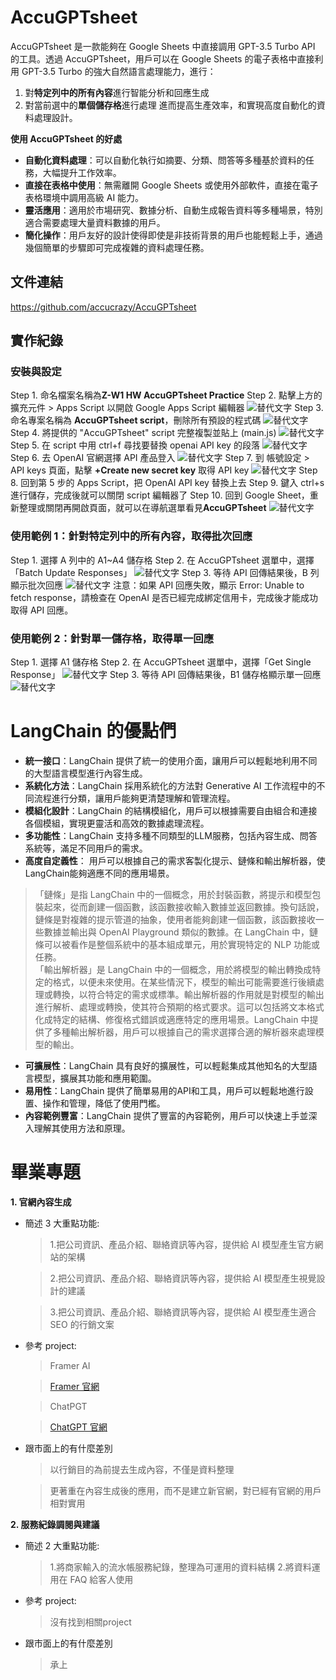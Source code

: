 # AccuGPTsheet

AccuGPTsheet 是一款能夠在 Google Sheets 中直接調用 GPT-3.5 Turbo API 的工具。透過 AccuGPTsheet，用戶可以在 Google Sheets 的電子表格中直接利用 GPT-3.5 Turbo 的強大自然語言處理能力，進行：
1. 對**特定列中的所有內容**進行智能分析和回應生成
2. 對當前選中的**單個儲存格**進行處理
進而提高生產效率，和實現高度自動化的資料處理設計。

**使用 AccuGPTsheet 的好處**

- **自動化資料處理**：可以自動化執行如摘要、分類、問答等多種基於資料的任務，大幅提升工作效率。
- **直接在表格中使用**：無需離開 Google Sheets 或使用外部軟件，直接在電子表格環境中調用高級 AI 能力。
- **靈活應用**：適用於市場研究、數據分析、自動生成報告資料等多種場景，特別適合需要處理大量資料數據的用戶。
- **簡化操作**：用戶友好的設計使得即使是非技術背景的用戶也能輕鬆上手，通過幾個簡單的步驟即可完成複雜的資料處理任務。

## 文件連結

https://github.com/accucrazy/AccuGPTsheet

## 實作紀錄

### 安裝與設定
Step 1. 命名檔案名稱為**Z-W1 HW AccuGPTsheet Practice** 
Step 2. 點擊上方的 擴充元件 > Apps Script 以開啟 Google Apps Script 編輯器 
![替代文字](https://github.com/z-institute/AI-Dev-Batch-1-HW/blob/8ac714e6ebc3c4f8c18ba1bd4281c5e553279454/w1/images/%E6%88%AA%E5%9C%96%202024-04-09%2002.31.17.png)
Step 3. 命名專案名稱為 **AccuGPTsheet script**，刪除所有預設的程式碼 
![替代文字](https://github.com/z-institute/AI-Dev-Batch-1-HW/blob/8ac714e6ebc3c4f8c18ba1bd4281c5e553279454/w1/images/%E6%88%AA%E5%9C%96%202024-04-09%2002.36.13.png)
Step 4. 將提供的 "AccuGPTsheet" script 完整複製並貼上 (main.js) 
![替代文字](https://github.com/z-institute/AI-Dev-Batch-1-HW/blob/8ac714e6ebc3c4f8c18ba1bd4281c5e553279454/w1/images/%E6%88%AA%E5%9C%96%202024-04-09%2002.37.57.png)
Step 5. 在 script 中用 ctrl+f 尋找要替換 openai API key 的段落 
![替代文字](https://github.com/z-institute/AI-Dev-Batch-1-HW/blob/8ac714e6ebc3c4f8c18ba1bd4281c5e553279454/w1/images/%E6%88%AA%E5%9C%96%202024-04-09%2002.46.06.png)
Step 6. 去 OpenAI 官網選擇 API 產品登入 
![替代文字](https://github.com/z-institute/AI-Dev-Batch-1-HW/blob/8ac714e6ebc3c4f8c18ba1bd4281c5e553279454/w1/images/%E6%88%AA%E5%9C%96%202024-04-09%2002.47.28.png)
Step 7. 到 帳號設定 > API keys 頁面，點擊 **+Create new secret key** 取得 API key 
![替代文字](https://github.com/z-institute/AI-Dev-Batch-1-HW/blob/8ac714e6ebc3c4f8c18ba1bd4281c5e553279454/w1/images/%E6%88%AA%E5%9C%96%202024-04-09%2002.49.31.png)
Step 8. 回到第 5 步的 Apps Script，把 OpenAI API key 替換上去 
Step 9. 鍵入 ctrl+s 進行儲存，完成後就可以關閉 script 編輯器了 
Step 10. 回到 Google Sheet，重新整理或關閉再開啟頁面，就可以在導航選單看見**AccuGPTsheet** 
![替代文字](https://github.com/z-institute/AI-Dev-Batch-1-HW/blob/8ac714e6ebc3c4f8c18ba1bd4281c5e553279454/w1/images/%E6%88%AA%E5%9C%96%202024-04-09%2003.05.07.png)

### 使用範例 1：針對特定列中的所有內容，取得批次回應

Step 1. 選擇 A 列中的 A1~A4 儲存格
Step 2. 在 AccuGPTsheet 選單中，選擇「Batch Update Responses」
![替代文字](https://github.com/z-institute/AI-Dev-Batch-1-HW/blob/8ac714e6ebc3c4f8c18ba1bd4281c5e553279454/w1/images/%E6%88%AA%E5%9C%96%202024-04-09%2020.49.26.png)
Step 3. 等待 API 回傳結果後，B 列顯示批次回應
![替代文字](https://github.com/z-institute/AI-Dev-Batch-1-HW/blob/8ac714e6ebc3c4f8c18ba1bd4281c5e553279454/w1/images/%E6%88%AA%E5%9C%96%202024-04-09%2020.49.59.png)
注意：如果 API 回應失敗，顯示 Error: Unable to fetch response，請檢查在 OpenAI 是否已經完成綁定信用卡，完成後才能成功取得 API 回應。


### 使用範例 2：針對單一儲存格，取得單一回應

Step 1. 選擇 A1 儲存格
Step 2. 在 AccuGPTsheet 選單中，選擇「Get Single Response」
![替代文字](https://github.com/z-institute/AI-Dev-Batch-1-HW/blob/8ac714e6ebc3c4f8c18ba1bd4281c5e553279454/w1/images/%E6%88%AA%E5%9C%96%202024-04-09%2020.48.58.png)
Step 3. 等待 API 回傳結果後，B1 儲存格顯示單一回應
![替代文字](https://github.com/z-institute/AI-Dev-Batch-1-HW/blob/8ac714e6ebc3c4f8c18ba1bd4281c5e553279454/w1/images/%E6%88%AA%E5%9C%96%202024-04-09%2020.48.33.png)

# LangChain 的優點們
- **統一接口**：LangChain 提供了統一的使用介面，讓用戶可以輕鬆地利用不同的大型語言模型進行內容生成。
- **系統化方法**：LangChain 採用系統化的方法對 Generative AI 工作流程中的不同流程進行分類，讓用戶能夠更清楚理解和管理流程。
- **模組化設計**：LangChain 的結構模組化，用戶可以根據需要自由組合和連接各個模組，實現更靈活和高效的數據處理流程。
- **多功能性**：LangChain 支持多種不同類型的LLM服務，包括內容生成、問答系統等，滿足不同用戶的需求。
- **高度自定義性**： 用戶可以根據自己的需求客製化提示、鏈條和輸出解析器，使LangChain能夠適應不同的應用場景。
>「鏈條」是指 LangChain 中的一個概念，用於封裝函數，將提示和模型包裝起來，從而創建一個函數，該函數接收輸入數據並返回數據。換句話說，鏈條是對複雜的提示管道的抽象，使用者能夠創建一個函數，該函數接收一些數據並輸出與 OpenAI Playground 類似的數據。在 LangChain 中，鏈條可以被看作是整個系統中的基本組成單元，用於實現特定的 NLP 功能或任務。\
>「輸出解析器」是 LangChain 中的一個概念，用於將模型的輸出轉換成特定的格式，以便未來使用。在某些情況下，模型的輸出可能需要進行後續處理或轉換，以符合特定的需求或標準。輸出解析器的作用就是對模型的輸出進行解析、處理或轉換，使其符合預期的格式要求。這可以包括將文本格式化成特定的結構、修復格式錯誤或適應特定的應用場景。LangChain 中提供了多種輸出解析器，用戶可以根據自己的需求選擇合適的解析器來處理模型的輸出。
- **可擴展性**：LangChain 具有良好的擴展性，可以輕鬆集成其他知名的大型語言模型，擴展其功能和應用範圍。
- **易用性**：LangChain 提供了簡單易用的API和工具，用戶可以輕鬆地進行設置、操作和管理，降低了使用門檻。
- **內容範例豐富**：LangChain 提供了豐富的內容範例，用戶可以快速上手並深入理解其使用方法和原理。


# 畢業專題
**1.  官網內容生成**
*   簡述 3 大重點功能:
    >1.把公司資訊、產品介紹、聯絡資訊等內容，提供給 AI 模型產生官方網站的架構

    >2.把公司資訊、產品介紹、聯絡資訊等內容，提供給 AI 模型產生視覺設計的建議
    
    >3.把公司資訊、產品介紹、聯絡資訊等內容，提供給 AI 模型產生適合 SEO 的行銷文案
    
*   參考 project:
    >Framer AI

    >[Framer 官網](https://www.framer.com/features/ai/)

    >ChatPGT
    
    >[ChatGPT 官網](https://chat.openai.com/)
*   跟市面上的有什麼差別
    >以行銷目的為前提去生成內容，不僅是資料整理

    >更著重在內容生成後的應用，而不是建立新官網，對已經有官網的用戶相對實用


**2.  服務紀錄調閱與建議**
*   簡述 2 大重點功能:
    >1.將商家輸入的流水帳服務紀錄，整理為可運用的資料結構
    >2.將資料運用在 FAQ 給客人使用
    
*   參考 project:
    >沒有找到相關project
    
*   跟市面上的有什麼差別
    >承上
    
